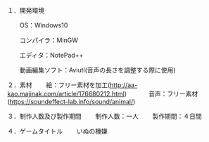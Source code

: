 １．開発環境

　　OS：Windows10

　　コンパイラ：MinGW

　　エディタ：NotePad++

　　動画編集ソフト：Aviutl(音声の長さを調整する際に使用)

２．素材
　　絵：フリー素材を加工(http://aa-kao.majinak.com/article/176680212.html)
　　
  　音声：フリー素材(https://soundeffect-lab.info/sound/animal/)

３．制作人数及び製作期間
　　制作人数：一人
　　製作期間：４日間

４．ゲームタイトル
　　いぬの機嫌

